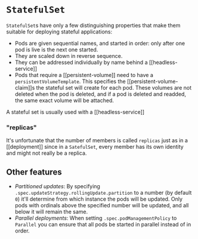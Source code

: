 # `StatefulSet`
`StatefulSet`s have only a few distinguishing properties that make them suitable for deploying stateful applications:
* Pods are given sequential names, and started in order: only after one pod is live is the next one started.
* They are scaled down in reverse sequence.
* They can be addressed individually by name behind a [[headless-service]]
* Pods that require a [[persistent-volume]] need to have a `persistentVolumeTemplate`. This specifies the [[persistent-volume-claim]]s the stateful set will create for each pod. These volumes are not deleted when the pod is deleted, and if a pod is deleted and readded, the same exact volume will be attached.

A stateful set is usually used with a [[headless-service]]

### "replicas"
It's unfortunate that the number of members is called `replicas` just as in a [[deployment]] since in a `SatefulSet`, every member has its own identity and might not really be a replica.

## Other features
* *Partitioned updates*: By specifying `.spec.updateStrategy.rollingUpdate.partition` to a number (by default `0`) it'll determine from which instance the pods will be updated. Only pods with ordinals above the specified number will be updated, and all below it will remain the same.
* *Parallel deployments*: When setting `.spec.podManagementPolicy` to `Parallel` you can ensure that all pods be started in parallel instead of in order.
